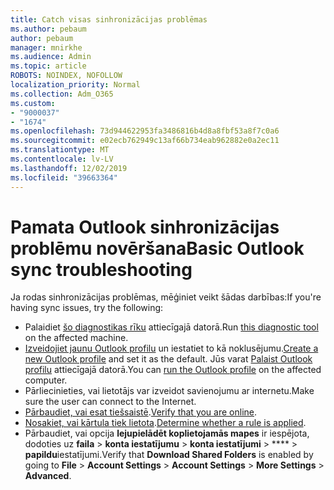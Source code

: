 ```yaml
---
title: Catch visas sinhronizācijas problēmas
ms.author: pebaum
author: pebaum
manager: mnirkhe
ms.audience: Admin
ms.topic: article
ROBOTS: NOINDEX, NOFOLLOW
localization_priority: Normal
ms.collection: Adm_O365
ms.custom:
- "9000037"
- "1674"
ms.openlocfilehash: 73d944622953fa3486816b4d8a8fbf53a8f7c0a6
ms.sourcegitcommit: e02ecb762949c13af66b734eab962882e0a2ec11
ms.translationtype: MT
ms.contentlocale: lv-LV
ms.lasthandoff: 12/02/2019
ms.locfileid: "39663364"
---
```

# <a name="basic-outlook-sync-troubleshooting"></a><span data-ttu-id="d58bb-102">Pamata Outlook sinhronizācijas problēmu novēršana</span><span class="sxs-lookup"><span data-stu-id="d58bb-102">Basic Outlook sync troubleshooting</span></span>

<span data-ttu-id="d58bb-103">Ja rodas sinhronizācijas problēmas, mēģiniet veikt šādas darbības:</span><span class="sxs-lookup"><span data-stu-id="d58bb-103">If you're having sync issues, try the following:</span></span>

- <span data-ttu-id="d58bb-104">Palaidiet [šo diagnostikas rīku](https://aka.ms/sara-outlooksendreceive) attiecīgajā datorā.</span><span class="sxs-lookup"><span data-stu-id="d58bb-104">Run [this diagnostic tool](https://aka.ms/sara-outlooksendreceive) on the affected machine.</span></span>
- <span data-ttu-id="d58bb-105">[Izveidojiet jaunu Outlook profilu](https://support.office.com/article/f544c1ba-3352-4b3b-be0b-8d42a540459d) un iestatiet to kā noklusējumu.</span><span class="sxs-lookup"><span data-stu-id="d58bb-105">[Create a new Outlook profile](https://support.office.com/article/f544c1ba-3352-4b3b-be0b-8d42a540459d) and set it as the default.</span></span> <span data-ttu-id="d58bb-106">Jūs varat [Palaist Outlook profilu](https://aka.ms/SaRA-OutlookSetupProfile) attiecīgajā datorā.</span><span class="sxs-lookup"><span data-stu-id="d58bb-106">You can [run the Outlook profile](https://aka.ms/SaRA-OutlookSetupProfile) on the affected computer.</span></span>
- <span data-ttu-id="d58bb-107">Pārliecinieties, vai lietotājs var izveidot savienojumu ar internetu.</span><span class="sxs-lookup"><span data-stu-id="d58bb-107">Make sure the user can connect to the Internet.</span></span> 
- <span data-ttu-id="d58bb-108">[Pārbaudiet, vai esat tiešsaistē](https://support.office.com/article/2460e4a8-16c7-47fc-b204-b1549275aac9).</span><span class="sxs-lookup"><span data-stu-id="d58bb-108">[Verify that you are online](https://support.office.com/article/2460e4a8-16c7-47fc-b204-b1549275aac9).</span></span>
- <span data-ttu-id="d58bb-109">[Nosakiet, vai kārtula tiek lietota](https://support.office.com/article/C24F5DEA-9465-4DF4-AD17-A50704D66C59).</span><span class="sxs-lookup"><span data-stu-id="d58bb-109">[Determine whether a rule is applied](https://support.office.com/article/C24F5DEA-9465-4DF4-AD17-A50704D66C59).</span></span>
- <span data-ttu-id="d58bb-110">Pārbaudiet, vai opcija **lejupielādēt koplietojamās mapes** ir iespējota, dodoties uz **faila** > **konta iestatījumu** > **konta iestatījumi** > \*\*\*\* > **papildu**iestatījumi.</span><span class="sxs-lookup"><span data-stu-id="d58bb-110">Verify that **Download Shared Folders** is enabled by going to **File** > **Account Settings** > **Account Settings** > **More Settings** > **Advanced**.</span></span>
